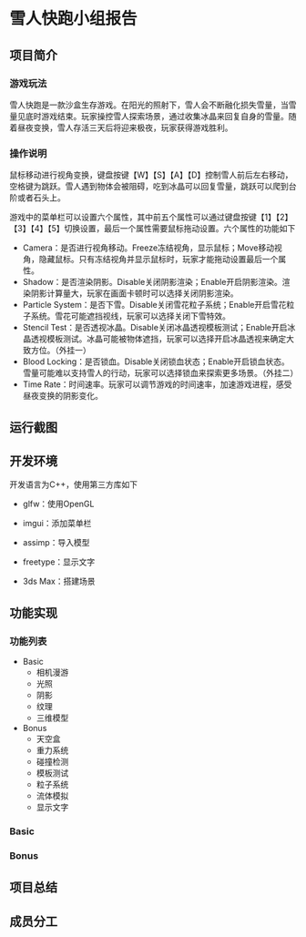 # 雪人快跑小组报告

## 项目简介

### 游戏玩法

雪人快跑是一款沙盒生存游戏。在阳光的照射下，雪人会不断融化损失雪量，当雪量见底时游戏结束。玩家操控雪人探索场景，通过收集冰晶来回复自身的雪量。随着昼夜变换，雪人存活三天后将迎来极夜，玩家获得游戏胜利。

### 操作说明

鼠标移动进行视角变换，键盘按键【W】【S】【A】【D】控制雪人前后左右移动，空格键为跳跃。雪人遇到物体会被阻碍，吃到冰晶可以回复雪量，跳跃可以爬到台阶或者石头上。

游戏中的菜单栏可以设置六个属性，其中前五个属性可以通过键盘按键【1】【2】【3】【4】【5】切换设置，最后一个属性需要鼠标拖动设置。六个属性的功能如下

- Camera：是否进行视角移动。Freeze冻结视角，显示鼠标；Move移动视角，隐藏鼠标。只有冻结视角并显示鼠标时，玩家才能拖动设置最后一个属性。
- Shadow：是否渲染阴影。Disable关闭阴影渲染；Enable开启阴影渲染。渲染阴影计算量大，玩家在画面卡顿时可以选择关闭阴影渲染。
- Particle System：是否下雪。Disable关闭雪花粒子系统；Enable开启雪花粒子系统。雪花可能遮挡视线，玩家可以选择关闭下雪特效。
- Stencil Test：是否透视冰晶。Disable关闭冰晶透视模板测试；Enable开启冰晶透视模板测试。冰晶可能被物体遮挡，玩家可以选择开启冰晶透视来确定大致方位。（外挂一）
- Blood Locking：是否锁血。Disable关闭锁血状态；Enable开启锁血状态。雪量可能难以支持雪人的行动，玩家可以选择锁血来探索更多场景。（外挂二）
- Time Rate：时间速率。玩家可以调节游戏的时间速率，加速游戏进程，感受昼夜变换的阴影变化。



## 运行截图





## 开发环境

开发语言为C++，使用第三方库如下

+ glfw：使用OpenGL

+ imgui：添加菜单栏

+ assimp：导入模型

+ freetype：显示文字

+ 3ds Max：搭建场景



## 功能实现

### 功能列表

+ Basic
  + 相机漫游
  + 光照
  + 阴影
  + 纹理
  + 三维模型
+ Bonus
  + 天空盒
  + 重力系统
  + 碰撞检测
  + 模板测试
  + 粒子系统
  + 流体模拟
  + 显示文字



### Basic

### Bonus



## 项目总结



## 成员分工







